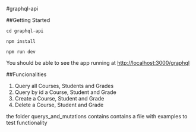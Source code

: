 #graphql-api

##Getting Started

`cd graphql-api`

`npm install`

`npm run dev`

You should be able to see the app running at [http://localhost:3000/graphql](http://localhost:3000/graphql)

##Funcionalities

1. Query all Courses, Students and Grades
2. Query by id a Course, Student and Grade
3. Create a Course, Student and Grade
4. Delete a Course, Student and Grade


the folder querys_and_mutations contains contains a file with examples to test functionality